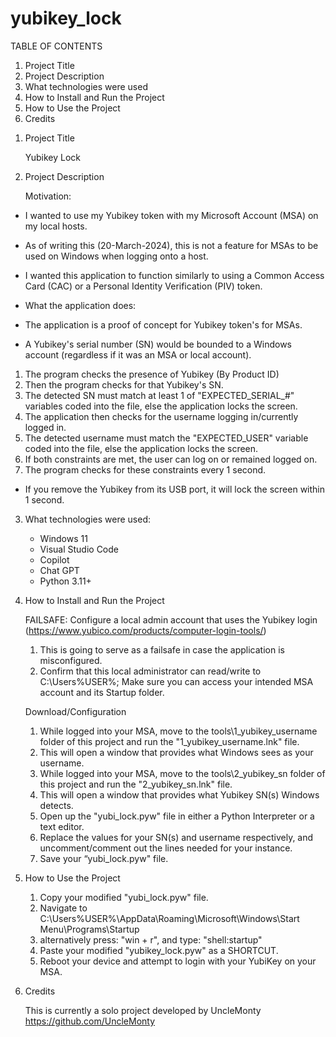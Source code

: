 # yubikey_lock

TABLE OF CONTENTS

   1) Project Title
   2) Project Description
   3) What technologies were used
   4) How to Install and Run the Project
   5) How to Use the Project
   6) Credits

1. Project Title 

   Yubikey Lock

2. Project Description

   Motivation:
   
  - I wanted to use my Yubikey token with my Microsoft Account (MSA) on my local hosts.
  - As of writing this (20-March-2024), this is not a feature for MSAs to be used on Windows when logging onto a host.
  - I wanted this application to function similarly to using a Common Access Card (CAC) or a Personal Identity Verification (PIV) token.

- What the application does:
  
-    The application is a proof of concept for Yubikey token's for MSAs.
-    A Yubikey's serial number (SN) would be bounded to a Windows account (regardless if it was an MSA or local account).
   
   1) The program checks the presence of Yubikey (By Product ID)
   2) Then the program checks for that Yubikey's SN.
   3) The detected SN must match at least 1 of "EXPECTED_SERIAL_#" variables coded into the file, else the application locks the screen.
   4) The application then checks for the username logging in/currently logged in.
   5) The detected username must match the "EXPECTED_USER" variable coded into the file, else the application locks the screen.
   6) If both constraints are met, the user can log on or remained logged on.
   7) The program checks for these constraints every 1 second.

-    If you remove the Yubikey from its USB port, it will lock the screen within 1 second. 

3. What technologies were used:
   
   - Windows 11
   - Visual Studio Code
   - Copilot
   - Chat GPT
   - Python 3.11+

4. How to Install and Run the Project

   FAILSAFE: Configure a local admin account that uses the Yubikey login (https://www.yubico.com/products/computer-login-tools/)
   1) This is going to serve as a failsafe in case the application is misconfigured.
   2) Confirm that this local administrator can read/write to C:\Users\%USER%; Make sure you can access your intended MSA account and its Startup folder.
   
   Download/Configuration
   
   1) While logged into your MSA, move to the tools\1_yubikey_username folder of this project and run the "1_yubikey_username.lnk" file.
   2) This will open a window that provides what Windows sees as your username.
   3) While logged into your MSA, move to the tools\2_yubikey_sn folder of this project and run the "2_yubikey_sn.lnk" file.
   4) This will open a window that provides what Yubikey SN(s) Windows detects.
   5) Open up the "yubi_lock.pyw" file in either a Python Interpreter or a text editor.
   6) Replace the values for your SN(s) and username respectively, and uncomment/comment out the lines needed for your instance.
   7) Save your “yubi_lock.pyw" file.

5. How to Use the Project

   1) Copy your modified "yubi_lock.pyw" file.
   2) Navigate to C:\Users\%USER%\AppData\Roaming\Microsoft\Windows\Start Menu\Programs\Startup
   3) alternatively press: "win + r", and type: "shell:startup"
   4) Paste your modified "yubikey_lock.pyw" as a SHORTCUT.
   5) Reboot your device and attempt to login with your YubiKey on your MSA.

6. Credits

   This is currently a solo project developed by UncleMonty
   https://github.com/UncleMonty
